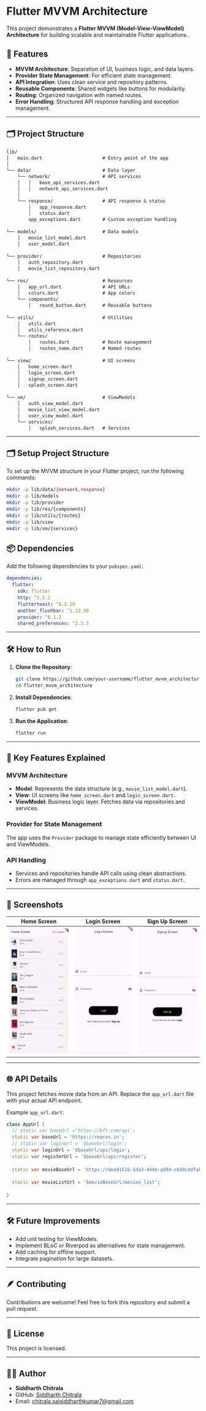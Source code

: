 # Flutter MVVM Architecture

This project demonstrates a **Flutter MVVM (Model-View-ViewModel) Architecture** for building scalable and maintainable Flutter applications.

## 🚀 Features
- **MVVM Architecture**: Separation of UI, business logic, and data layers.
- **Provider State Management**: For efficient state management.
- **API Integration**: Uses clean service and repository patterns.
- **Reusable Components**: Shared widgets like buttons for modularity.
- **Routing**: Organized navigation with named routes.
- **Error Handling**: Structured API response handling and exception management.

---

## 🗂️ Project Structure

```
lib/
│   main.dart                      # Entry point of the app
│
└── data/                          # Data layer
    └── network/                   # API services
    │   │   base_api_services.dart
    │   │   network_api_services.dart
    │
    └── response/                  # API response & status
        │   app_response.dart
        │   status.dart
        app_exceptions.dart        # Custom exception handling

└── models/                        # Data models
    │   movie_list_model.dart
    │   user_model.dart

└── provider/                      # Repositories
    │   auth_repository.dart
    │   movie_list_repository.dart

└── res/                           # Resources
    │   app_url.dart               # API URLs
    │   colors.dart                # App colors
    └── components/
        │   round_button.dart      # Reusable buttons

└── utils/                         # Utilities
    │   utils.dart
    │   utils_reference.dart
    └── routes/
        │   routes.dart            # Route management
        │   routes_name.dart       # Named routes

└── view/                          # UI screens
    │   home_screen.dart
    │   login_screen.dart
    │   signup_screen.dart
    │   splash_screen.dart

└── vm/                            # ViewModels
    │   auth_view_model.dart
    │   movie_list_view_model.dart
    │   user_view_model.dart
    └── services/
        │   splash_services.dart   # Services
```

---

##  🗂️ Setup Project Structure

To set up the MVVM structure in your Flutter project, run the following commands:

```bash
mkdir -p lib/data/{network,response}
mkdir -p lib/models
mkdir -p lib/provider
mkdir -p lib/res/{components}
mkdir -p lib/utils/{routes}
mkdir -p lib/view
mkdir -p lib/vm/{services}

````

## 📦 Dependencies

Add the following dependencies to your `pubspec.yaml`:

```yaml
dependencies:
  flutter:
    sdk: flutter
    http: ^1.2.2   
    fluttertoast: ^8.2.10   
    another_flushbar: ^1.12.30   
    provider: ^6.1.2
    shared_preferences: ^2.3.3
`````````

-------

## 🛠️ How to Run

1. **Clone the Repository**:
   ```bash
   git clone https://github.com/your-username/flutter_mvvm_architecture.git
   cd flutter_mvvm_architecture
   ```

2. **Install Dependencies**:
   ```bash
   flutter pub get
   ```

3. **Run the Application**:
   ```bash
   flutter run
   ```

---

## 🧬 Key Features Explained

### **MVVM Architecture**
- **Model**: Represents the data structure (e.g., `movie_list_model.dart`).
- **View**: UI screens like `home_screen.dart` and `login_screen.dart`.
- **ViewModel**: Business logic layer. Fetches data via repositories and services.

### **Provider for State Management**
The app uses the `Provider` package to manage state efficiently between UI and ViewModels.

### **API Handling**
- Services and repositories handle API calls using clean abstractions.
- Errors are managed through `app_exceptions.dart` and `status.dart`.

---

## 📱 Screenshots

| Home Screen                        | Login Screen                        | Sign Up Screen                  |
|-----------------------------------|------------------------------------|----------------------------------------|
| ![Home](assets/images/home_screen.png)  | ![Login](assets/images/login_screen.png) | ![Signup](assets/images/Signup_screen.png) |

---

## 🌐 API Details
This project fetches movie data from an API. Replace the `app_url.dart` file with your actual API endpoint.

Example `app_url.dart`:
```dart
class AppUrl {
  // static var baseUrl ='https://bft.com/api';
  static var baseUrl = 'https://reqres.in';
  // static var loginUrl = '$baseUrl/login';
  static var loginUrl = '$baseUrl/api/login';
  static var registerUrl = '$baseUrl/api/register';

  static var movieBaseUrl = 'https://dea91516-1da3-444b-ad94-c6d0c4dfab81.mock.pstmn.io';

  static var movieListUrl = '$movieBaseUrl/movies_list';

}

```

---

## 🛠️ Future Improvements
- Add unit testing for ViewModels.
- Implement BLoC or Riverpod as alternatives for state management.
- Add caching for offline support.
- Integrate pagination for large datasets.

---

## 🪶 Contributing
Contributions are welcome! Feel free to fork this repository and submit a pull request.

---

## 📜 License
This project is licensed.

---

## 👨‍💻 Author
- **Siddharth Chitrala**
- GitHub: [Siddharth Chitrala](https://github.com/SiddharthChitrala)
- Email: chitrala.saisiddharthkumar7@gmail.com
